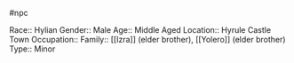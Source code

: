 #npc 

Race:: Hylian
Gender:: Male
Age:: Middle Aged
Location:: Hyrule Castle Town
Occupation:: 
Family:: [[Izra]] (elder brother), [[Yolero]] (elder brother)
Type:: Minor
